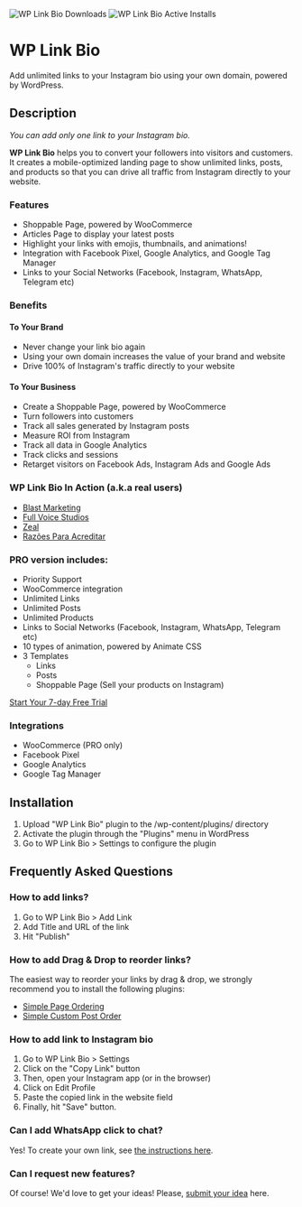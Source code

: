 <img src="https://img.shields.io/wordpress/plugin/dt/wp-link-bio" alt="WP Link Bio Downloads" title="WP Link Bio Downloads" /> <img src="https://img.shields.io/wordpress/plugin/installs/wp-link-bio" alt="WP Link Bio Active Installs" title="WP Link Bio Active Installs" />

# WP Link Bio

Add unlimited links to your Instagram bio using your own domain, powered by WordPress.

## Description

_You can add only one link to your Instagram bio._

**WP Link Bio** helps you to convert your followers into visitors and customers. It creates a mobile-optimized landing page to show unlimited links, posts, and products so that you can drive all traffic from Instagram directly to your website.

### Features

- Shoppable Page, powered by WooCommerce
- Articles Page to display your latest posts
- Highlight your links with emojis, thumbnails, and animations!
- Integration with Facebook Pixel, Google Analytics, and Google Tag Manager
- Links to your Social Networks (Facebook, Instagram, WhatsApp, Telegram etc)

### Benefits

#### To Your Brand

- Never change your link bio again
- Using your own domain increases the value of your brand and website
- Drive 100% of Instagram's traffic directly to your website

#### To Your Business

- Create a Shoppable Page, powered by WooCommerce
- Turn followers into customers
- Track all sales generated by Instagram posts
- Measure ROI from Instagram
- Track all data in Google Analytics
- Track clicks and sessions
- Retarget visitors on Facebook Ads, Instagram Ads and Google Ads

### WP Link Bio In Action (a.k.a real users)

- [Blast Marketing](https://blastmkt.com/ig/?utm_source=wordpress.org&utm_medium=link&utm_campaign=wordpress-plugin-repository)
- [Full Voice Studios](https://fullvoice.com.br/ig/?utm_source=wordpress.org&utm_medium=link&utm_campaign=wordpress-plugin-repository)
- [Zeal](https://zeal.rio.br/ig/?utm_source=wordpress.org&utm_medium=link&utm_campaign=wordpress-plugin-repository)
- [Razões Para Acreditar](https://razoesparaacreditar.com/ig/?utm_source=wordpress.org&utm_medium=link&utm_campaign=wordpress-plugin-repository)

### PRO version includes:

- Priority Support
- WooCommerce integration
- Unlimited Links
- Unlimited Posts
- Unlimited Products
- Links to Social Networks (Facebook, Instagram, WhatsApp, Telegram etc)
- 10 types of animation, powered by Animate CSS
- 3 Templates
  - Links
  - Posts
  - Shoppable Page (Sell your products on Instagram)

[Start Your 7-day Free Trial](https://blastmkt.com/wp-link-bio-wordpress-plugin/?utm_source=wordpress.org&utm_medium=link&utm_campaign=wordpress-plugin-repository&utm_content=upgrade-now)

### Integrations

- WooCommerce (PRO only)
- Facebook Pixel
- Google Analytics
- Google Tag Manager

## Installation

1. Upload "WP Link Bio" plugin to the /wp-content/plugins/ directory
2. Activate the plugin through the "Plugins" menu in WordPress
3. Go to WP Link Bio > Settings to configure the plugin

## Frequently Asked Questions

### How to add links?

1. Go to WP Link Bio > Add Link
2. Add Title and URL of the link
3. Hit "Publish"

### How to add Drag & Drop to reorder links?

The easiest way to reorder your links by drag & drop, we strongly recommend you to install the following plugins:

- [Simple Page Ordering](https://wordpress.org/plugins/simple-page-ordering/)
- [Simple Custom Post Order](https://wordpress.org/plugins/simple-custom-post-order/)

### How to add link to Instagram bio

1. Go to WP Link Bio > Settings
2. Click on the "Copy Link" button
3. Then, open your Instagram app (or in the browser)
4. Click on Edit Profile
5. Paste the copied link in the website field
6. Finally, hit "Save" button.

### Can I add WhatsApp click to chat?

Yes! To create your own link, see [the instructions here](https://faq.whatsapp.com/en/android/26000030/).

### Can I request new features?

Of course! We'd love to get your ideas! Please, [submit your idea](https://wordpress.org/support/plugin/wp-link-bio/) here.
